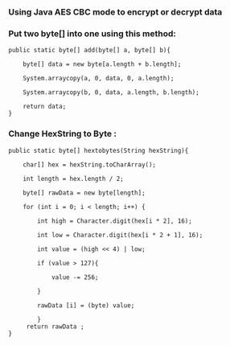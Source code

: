 ### Using Java AES CBC mode to encrypt or decrypt data



### Put two byte[] into one using this method:

	public static byte[] add(byte[] a, byte[] b){

		byte[] data = new byte[a.length + b.length];
		
		System.arraycopy(a, 0, data, 0, a.length); 
		
		System.arraycopy(b, 0, data, a.length, b.length); 
			
		return data;
	}
	
	
### Change HexString to Byte :
	
	public static byte[] hextobytes(String hexString){
	
		char[] hex = hexString.toCharArray();
		
		int length = hex.length / 2;
		
		byte[] rawData = new byte[length];
		
		for (int i = 0; i < length; i++) {
            
			int high = Character.digit(hex[i * 2], 16);
			
			int low = Character.digit(hex[i * 2 + 1], 16);
           
			int value = (high << 4) | low;
            
			if (value > 127){
			
				value -= 256;
				
			}
								
			rawData [i] = (byte) value;
			
			}
		 return rawData ;
	}

